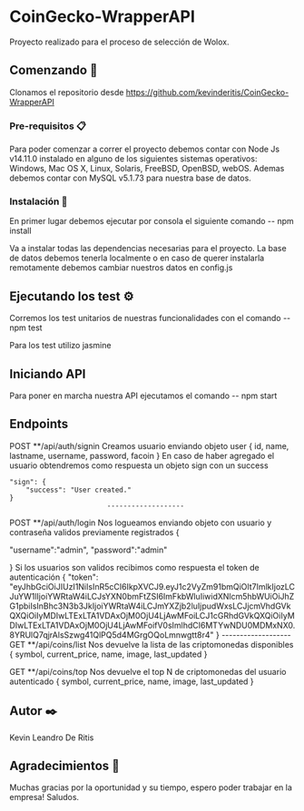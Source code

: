 # CoinGecko-WrapperAPI
Proyecto realizado para el proceso de selección de Wolox.

## Comenzando 🚀
Clonamos el repositorio desde https://github.com/kevinderitis/CoinGecko-WrapperAPI  

### Pre-requisitos 📋
Para poder comenzar a correr el proyecto debemos contar con Node Js v14.11.0 instalado en alguno de los siguientes sistemas operativos:
Windows, Mac OS X, Linux, Solaris, FreeBSD, OpenBSD, webOS.
Ademas debemos contar con MySQL v5.1.73 para nuestra base de datos. 

### Instalación 🔧
En primer lugar debemos ejecutar por consola el siguiente comando
-- npm install

Va a instalar todas las dependencias necesarias para el proyecto.
La base de datos debemos tenerla localmente o en caso de querer instalarla remotamente debemos cambiar nuestros datos en config.js 


## Ejecutando los test ⚙️
Corremos los test unitarios de nuestras funcionalidades con el comando
-- npm test

Para los test utilizo jasmine

## Iniciando API
Para poner en marcha nuestra API ejecutamos el comando 
-- npm start


## Endpoints

POST **/api/auth/signin
Creamos usuario enviando objeto user 
{
    id,
    name,
    lastname,
    username,
    password,
    facoin
}
En caso de haber agregado el usuario obtendremos como respuesta un objeto sign con un success

    "sign": {
        "success": "User created."
    }
                            -------------------
POST **/api/auth/login
Nos logueamos enviando objeto con usuario y contraseña validos previamente registrados
{

"username":"admin",
"password":"admin"

}
Si los usuarios son validos recibimos como respuesta el token de autenticación
{
    "token": "eyJhbGciOiJIUzI1NiIsInR5cCI6IkpXVCJ9.eyJ1c2VyZm91bmQiOlt7ImlkIjozLCJuYW1lIjoiYWRtaW4iLCJsYXN0bmFtZSI6ImFkbWluIiwidXNlcm5hbWUiOiJhZG1pbiIsInBhc3N3b3JkIjoiYWRtaW4iLCJmYXZjb2luIjpudWxsLCJjcmVhdGVkQXQiOiIyMDIwLTExLTA1VDAxOjM0OjU4LjAwMFoiLCJ1cGRhdGVkQXQiOiIyMDIwLTExLTA1VDAxOjM0OjU4LjAwMFoifV0sImlhdCI6MTYwNDU0MDMxNX0.8YRUlQ7qjrAlsSzwg41QlPQ5d4MGrgOQoLmnwgtt8r4"
}
                            -------------------
GET **/api/coins/list
Nos devuelve la lista de las criptomonedas disponibles
{
        symbol,
        current_price,
        name,
        image,
        last_updated
}

GET **/api/coins/top
Nos devuelve el top N de criptomonedas del usuario autenticado
{
        symbol,
        current_price,
        name,
        image,
        last_updated
}

## Autor ✒️
Kevin Leandro De Ritis


## Agradecimientos 🎁
Muchas gracias por la oportunidad y su tiempo, espero poder trabajar en la empresa! Saludos. 